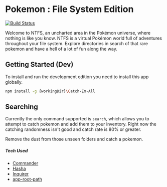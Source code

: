 # Pokemon : File System Edition

[![Build Status](https://travis-ci.org/dills122/Pokemon-FS.svg?branch=master)](https://travis-ci.org/dills122/Pokemon-FS)

Welcome to NTFS, an uncharted area in the Pokémon universe, where nothing is like you know. NTFS is a virtual Pokémon world full of adventures throughout your file system. Explore directories in search of that rare pokemon and have a hell of a lot of fun along the way.

## Getting Started (Dev)

To install and run the development edition you need to install this app globally.

``` bash
npm install -g {workingDir}\Catch-Em-All
```

## Searching

Currently the only command supported is `search`, which allows you to attempt to catch pokemon and add them to your inventory. Right now the catching randomness isn't good and catch rate is 80% or greater.

Remove the dust from those unseen folders and catch a pokemon.


##### Tech Used

* [Commander](https://github.com/tj/commander.js/)
* [Hasha](https://github.com/sindresorhus/hasha)
* [Inquirer](https://github.com/SBoudrias/Inquirer.js/)
* [app-root-path](https://github.com/inxilpro/node-app-root-path)
